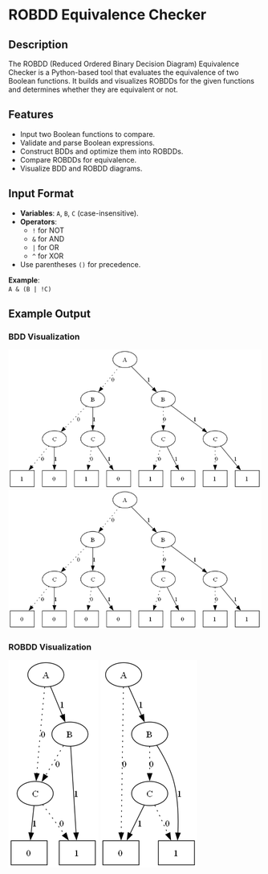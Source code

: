 # ROBDD Equivalence Checker

## Description

The ROBDD (Reduced Ordered Binary Decision Diagram) Equivalence Checker is a Python-based tool that evaluates the equivalence of two Boolean functions. It builds and visualizes ROBDDs for the given functions and determines whether they are equivalent or not.

## Features

- Input two Boolean functions to compare.
- Validate and parse Boolean expressions.
- Construct BDDs and optimize them into ROBDDs.
- Compare ROBDDs for equivalence.
- Visualize BDD and ROBDD diagrams.

## Input Format

- **Variables**: `A`, `B`, `C` (case-insensitive).
- **Operators**:
  - `!` for NOT
  - `&` for AND
  - `|` for OR
  - `^` for XOR
- Use parentheses `()` for precedence.

**Example**:  
`A & (B | !C)`  

## Example Output

### **BDD Visualization**
<img src="./Output/bdd1_diagram.png" alt="BDD Example 1" width="600">
<img src="./Output/bdd2_diagram.png" alt="BDD Example 2" width="600">

### **ROBDD Visualization**
![ROBDD Example](./Output/robdd1_diagram.png)
![ROBDD Example](./Output/robdd2_diagram.png)
